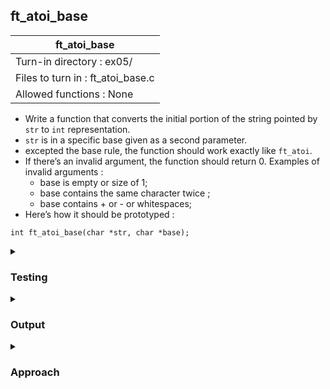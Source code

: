 ## ft_atoi_base

|               ft_atoi_base        |
|---------------------------------|
| Turn-in directory : ex05/       |
| Files to turn in : ft_atoi_base.c |
| Allowed functions : None       |

- Write a function that converts the initial portion of the string pointed by <code>str</code> to <code>int</code> representation.
- <code>str</code> is in a specific base given as a second parameter.
- excepted the base rule, the function should work exactly like <code>ft_atoi</code>.
- If there’s an invalid argument, the function should return 0. Examples of invalid arguments :
	- base is empty or size of 1;
	- base contains the same character twice ;
	- base contains + or - or whitespaces;
- Here’s how it should be prototyped :
```
int ft_atoi_base(char *str, char *base);
```

<details>

<summary><h3>Testing</h3></summary>

<pre><code>#include &ltstdio.h&gt
int	main(void)
{
	char	str1[20] = "-101010";
    char    str2[] = "1101";
    char    str3[] = "39";
    char    str4[] = "1010";
    char    str5[] = "baba";
    char    str6[] = "4434";

	printf("str1: %d\n", ft_atoi_base(str1, "01"));
    printf("str2: %d\n", ft_atoi_base(str2, "01"));
    printf("str3: %d\n", ft_atoi_base(str3, "0123456789abcdef"));
    printf("str4: %d\n", ft_atoi_base(str4, "012"));
    printf("str5: %d\n", ft_atoi_base(str5, "abc"));
    printf("str6: %d\n", ft_atoi_base(str6, "34"));
	return (0);
}</code></pre>

See [testing file](main.c)

</details>

<details>
<summary><h3>Output</h3></summary>

<pre><code>str1: -42
str2: 13
str3: 57
str4: 30
str5: 30
str6: 13
</code></pre>

</details>

<details>
<summary><h3>Approach</h3></summary>

This <a href=ft_atoi_base.c>exercise</a> builds on the previous exercises in C04 amazingly. We work off <a href=../04_ft_atoi>ft_atoi</a> and integrate bits of code done in <a href=../05/ft_putnbr_base>ft_putnbr_base</a>. 

The key differences made to <code>ft_atoi</code> to create <code>ft_atoi_base</code> are:
- Check that <code>base</code> is valid. Code from <code>ft_putnbr_base</code> is reused here.
- Adapt the part that converts numeric characters into digits and combines them into an <code>int</code> so that it converts <code>base</code> characters into digits and combines them into an <code>int</code> (lines 89-91 and <code>ft_c_is_base</code>). 

A helper function <code>ft_c_is_base</code> is used to adapt the last part of <code>ft_atoi</code>. First, <code>ft_c_is_base</code> is created to replace the role of <code>ft_c_is_numeric</code> in <code>ft_atoi</code> and do a little more. <code>ft_c_is_numeric</code> returned <code>1</code> if the character was a numeric character and <code>0</code> otherwise. <code>ft_c_is_base</code> will return the <i>index</i> if the character is found in <code>base</code>, and <code>-1</code> otherwise. <code>-1</code> is used instead of <code>0</code> since <code>0</code> is a valid index that could be returned if the character is the first element in <code>base</code>. Due to this, in lines 89-91, we loop through characters of <code>str</code> that are in <code>base</code> by using:

<pre><code>89	while (ft_c_is_base(str[i], base) > -1)</code></pre>

When converting the <code>base</code> characters into digits, what matters is the index of these characters in <code>base</code>. For instance, when faced with <code>base</code> of <code>"abc"</code>, we simply want to know that any instance of <code>'b'</code> in <code>str</code> is the 2nd character in <code>base</code>. As a result, the way <code>ft_c_is_base</code> was coded to returns a wider range of values becomes very useful. The index that is returned by <code>ft_c_is_base</code> can be directly used in place of <code>(str[i] - '0')</code> in <code>ft_atoi</code>. The last adapation is straightforward where <code>r * 10</code> in <code>ft_atoi</code> is changed to <code>r * ft_strlen(base)</code> in <code>ft_atoi_base</code>.
 
</details>